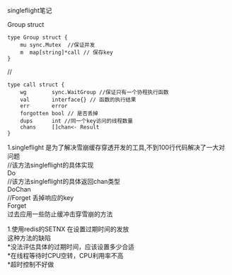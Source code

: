 singleflight笔记

Group struct
```
type Group struct {
	mu sync.Mutex  //保证并发
	m  map[string]*call // 保存key
}
```
//
```
type call struct {
	wg        sync.WaitGroup //保证只有一个协程执行函数
	val       interface{} // 函数的执行结果
	err       error
	forgotten bool // 是否丢掉
	dups      int //同一个key访问的线程数量
	chans     []chan<- Result
}
```

1.singleflight 是为了解决雪崩缓存穿透开发的工具,不到100行代码解决了一大对问题  
//该方法singleflight的具体实现  
Do  
//该方法singleflight的具体返回chan类型  
DoChan  
//Forget 丢掉响应的key  
Forget  
过去应用一些防止缓冲击穿雪崩的方法  

1.使用redis的SETNX 在设置过期时间的发放  
这种方法的缺陷  
    *没法评估具体的过期时间，应该设置多少合适  
    *在线程等待时CPU空转，CPU利用率不高  
    *超时控制不好做  

